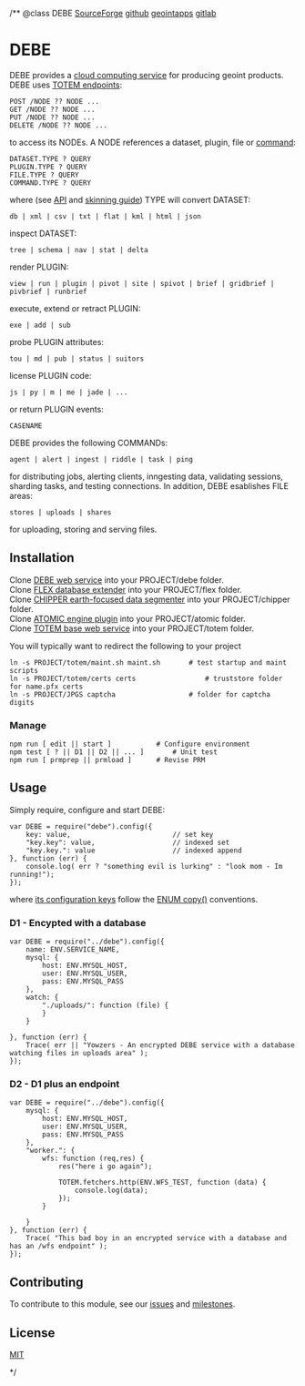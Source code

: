 /**
@class DEBE
	[SourceForge](https://sourceforge.net) 
	[github](https://github.com/acmesds/debe) 
	[geointapps](https://git.geointapps.org/acmesds/debe)
	[gitlab](https://gitlab.west.nga.ic.gov/acmesds/debe)
	
# DEBE

DEBE provides a [cloud computing service](https://totem.west.ile.nga.ic.gov/api.view) for producing geoint products.
DEBE uses [TOTEM endpoints](https://github.com/acmesds/totem):

	POST /NODE ?? NODE ...
	GET /NODE ?? NODE ...
	PUT /NODE ?? NODE ...
	DELETE /NODE ?? NODE ...

to access its NODEs.  A NODE references a dataset, plugin, file or <a href="/test.me">command</a>:

	DATASET.TYPE ? QUERY
	PLUGIN.TYPE ? QUERY
	FILE.TYPE ? QUERY
	COMMAND.TYPE ? QUERY

where (see [API](https://totem.west.ile.nga.ic.gov/api.view) and 
[skinning guide](https://totem.west.ile.nga.ic.gov/skinguide.view)) TYPE 
will convert DATASET:

	db | xml | csv | txt | flat | kml | html | json

inspect DATASET:

	tree | schema | nav | stat | delta

render PLUGIN:
 
	view | run | plugin | pivot | site | spivot | brief | gridbrief | pivbrief | runbrief

execute, extend or retract PLUGIN:

	exe | add | sub

probe PLUGIN attributes:

	tou | md | pub | status | suitors
	
license PLUGIN code:

	js | py | m | me | jade | ...
	
or return PLUGIN events:

	CASENAME
	
DEBE provides the following COMMANDs:

	agent | alert | ingest | riddle | task | ping
	
for distributing jobs, alerting clients, inngesting data, validating sessions, sharding tasks, and 
testing connections.  In addition, DEBE esablishes FILE areas: 

	stores | uploads | shares

for uploading, storing and serving files.

## Installation

Clone [DEBE web service](https://github.com/acmesds/debe) into your PROJECT/debe folder.  
Clone [FLEX database extender](https://github.com/acmesds/flex) into your PROJECT/flex folder.  
Clone [CHIPPER earth-focused data segmenter](https://github.com/acmesds/chipper) into your PROJECT/chipper folder.  
Clone [ATOMIC engine plugin](https://github.com/acmesds/engine) into your PROJECT/atomic folder.  
Clone [TOTEM base web service](https://github.com/acmesds/totem) into your PROJECT/totem folder.

You will typically want to redirect the following to your project

	ln -s PROJECT/totem/maint.sh maint.sh 		# test startup and maint scripts
	ln -s PROJECT/totem/certs certs					# truststore folder for name.pfx certs 
	ln -s PROJECT/JPGS captcha 	 				# folder for captcha digits

### Manage 

	npm run [ edit || start ]			# Configure environment
	npm test [ ? || D1 || D2 || ... ]		# Unit test
	npm run [ prmprep || prmload ]		# Revise PRM

## Usage

Simply require, configure and start DEBE:

	var DEBE = require("debe").config({
		key: value, 						// set key
		"key.key": value, 					// indexed set
		"key.key.": value					// indexed append
	}, function (err) {
		console.log( err ? "something evil is lurking" : "look mom - Im running!");
	});

where [its configuration keys](https://totem.west.ile.nga.ic.gov/shares/prm/debe/index.html) follow 
the [ENUM copy()](https://github.com/acmesds/enum) conventions.

### D1 - Encypted with a database

	var DEBE = require("../debe").config({
		name: ENV.SERVICE_NAME,
		mysql: {
			host: ENV.MYSQL_HOST,
			user: ENV.MYSQL_USER,
			pass: ENV.MYSQL_PASS
		},
		watch: {
			"./uploads/": function (file) {
			}
		}

	}, function (err) {
		Trace( err || "Yowzers - An encrypted DEBE service with a database watching files in uploads area" );
	});

### D2 - D1 plus an endpoint

	var DEBE = require("../debe").config({
		mysql: {
			host: ENV.MYSQL_HOST,
			user: ENV.MYSQL_USER,
			pass: ENV.MYSQL_PASS
		},
		"worker.": {
			wfs: function (req,res) {
				res("here i go again");

				TOTEM.fetchers.http(ENV.WFS_TEST, function (data) {
					console.log(data);
				});
			}

		}
	}, function (err) {
		Trace( "This bad boy in an encrypted service with a database and has an /wfs endpoint" );
	});
		
## Contributing

To contribute to this module, see our [issues](https://totem.west.ile.nga.ic.gov/issues.view)
and [milestones](https://totem.west.ile.nga.ic.gov/milestones.view).

## License

[MIT](LICENSE)

*/